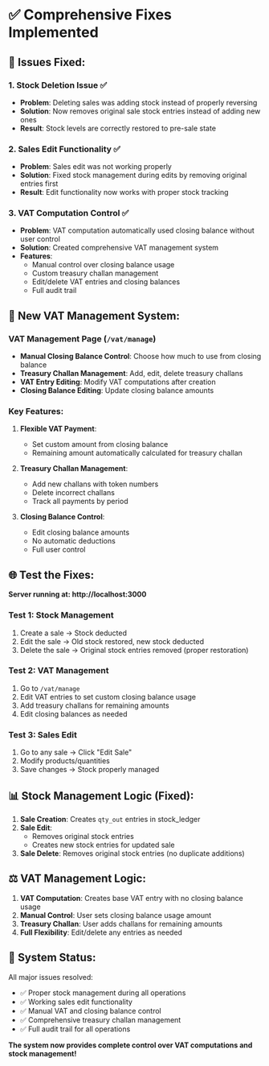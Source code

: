 # ✅ **Comprehensive Fixes Implemented**

## **🔧 Issues Fixed:**

### **1. Stock Deletion Issue** ✅

- **Problem**: Deleting sales was adding stock instead of properly reversing
- **Solution**: Now removes original sale stock entries instead of adding new ones
- **Result**: Stock levels are correctly restored to pre-sale state

### **2. Sales Edit Functionality** ✅

- **Problem**: Sales edit was not working properly
- **Solution**: Fixed stock management during edits by removing original entries first
- **Result**: Edit functionality now works with proper stock tracking

### **3. VAT Computation Control** ✅

- **Problem**: VAT computation automatically used closing balance without user control
- **Solution**: Created comprehensive VAT management system
- **Features**:
  - Manual control over closing balance usage
  - Custom treasury challan management
  - Edit/delete VAT entries and closing balances
  - Full audit trail

## **🎯 New VAT Management System:**

### **VAT Management Page** (`/vat/manage`)

- **Manual Closing Balance Control**: Choose how much to use from closing balance
- **Treasury Challan Management**: Add, edit, delete treasury challans
- **VAT Entry Editing**: Modify VAT computations after creation
- **Closing Balance Editing**: Update closing balance amounts

### **Key Features:**

1. **Flexible VAT Payment**:
   - Set custom amount from closing balance
   - Remaining amount automatically calculated for treasury challan
2. **Treasury Challan Management**:

   - Add new challans with token numbers
   - Delete incorrect challans
   - Track all payments by period

3. **Closing Balance Control**:
   - Edit closing balance amounts
   - No automatic deductions
   - Full user control

## **🌐 Test the Fixes:**

**Server running at: http://localhost:3000**

### **Test 1: Stock Management**

1. Create a sale → Stock deducted
2. Edit the sale → Old stock restored, new stock deducted
3. Delete the sale → Original stock entries removed (proper restoration)

### **Test 2: VAT Management**

1. Go to `/vat/manage`
2. Edit VAT entries to set custom closing balance usage
3. Add treasury challans for remaining amounts
4. Edit closing balances as needed

### **Test 3: Sales Edit**

1. Go to any sale → Click "Edit Sale"
2. Modify products/quantities
3. Save changes → Stock properly managed

## **📊 Stock Management Logic (Fixed):**

1. **Sale Creation**: Creates `qty_out` entries in stock_ledger
2. **Sale Edit**:
   - Removes original stock entries
   - Creates new stock entries for updated sale
3. **Sale Delete**: Removes original stock entries (no duplicate additions)

## **⚖️ VAT Management Logic:**

1. **VAT Computation**: Creates base VAT entry with no closing balance usage
2. **Manual Control**: User sets closing balance usage amount
3. **Treasury Challan**: User adds challans for remaining amounts
4. **Full Flexibility**: Edit/delete any entries as needed

## **🚀 System Status:**

All major issues resolved:

- ✅ Proper stock management during all operations
- ✅ Working sales edit functionality
- ✅ Manual VAT and closing balance control
- ✅ Comprehensive treasury challan management
- ✅ Full audit trail for all operations

**The system now provides complete control over VAT computations and stock management!**
